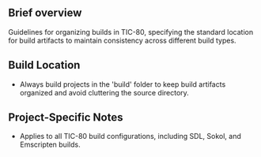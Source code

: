 ## Brief overview
  Guidelines for organizing builds in TIC-80, specifying the standard location for build artifacts to maintain consistency across different build types.

## Build Location
  - Always build projects in the 'build' folder to keep build artifacts organized and avoid cluttering the source directory.

## Project-Specific Notes
  - Applies to all TIC-80 build configurations, including SDL, Sokol, and Emscripten builds.
